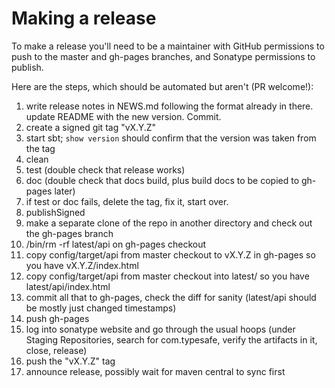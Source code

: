 # Making a release

To make a release you'll need to be a maintainer with GitHub
permissions to push to the master and gh-pages branches, and
Sonatype permissions to publish.

Here are the steps, which should be automated but aren't (PR
welcome!):

  1. write release notes in NEWS.md following the format
     already in there. update README with the new version.
     Commit.
  2. create a signed git tag "vX.Y.Z"
  3. start sbt; `show version` should confirm that the version was
     taken from the tag
  4. clean
  5. test (double check that release works)
  6. doc (double check that docs build, plus build docs
     to be copied to gh-pages later)
  7. if test or doc fails, delete the tag, fix it, start over.
  8. publishSigned
  9. make a separate clone of the repo in another directory and
      check out the gh-pages branch
  10. /bin/rm -rf latest/api on gh-pages checkout
  11. copy config/target/api from master checkout to vX.Y.Z in
      gh-pages so you have vX.Y.Z/index.html
  12. copy config/target/api from master checkout into latest/
      so you have latest/api/index.html
  13. commit all that to gh-pages, check the diff for sanity
      (latest/api should be mostly just changed timestamps)
  14. push gh-pages
  15. log into sonatype website and go through the usual hoops
      (under Staging Repositories, search for com.typesafe, verify the
      artifacts in it, close, release)
  16. push the "vX.Y.Z" tag
  17. announce release, possibly wait for maven central to sync
      first
